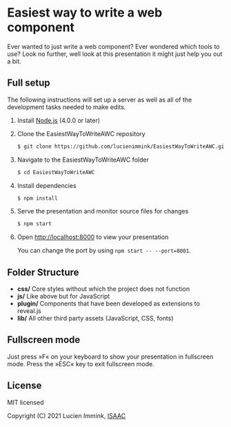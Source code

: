 # Easiest way to write a web component

Ever wanted to just write a web component? Ever wondered which tools to use? Look no further, well look at this presentation it might just help you out a bit.

## Full setup

The following instructions will set up a server as well as all of the development tasks needed to make edits.

1. Install [Node.js](http://nodejs.org/) (4.0.0 or later)

1. Clone the EasiestWayToWriteAWC repository

   ```sh
   $ git clone https://github.com/lucienimmink/EasiestWayToWriteAWC.git
   ```

1. Navigate to the EasiestWayToWriteAWC folder

   ```sh
   $ cd EasiestWayToWriteAWC
   ```

1. Install dependencies

   ```sh
   $ npm install
   ```

1. Serve the presentation and monitor source files for changes

   ```sh
   $ npm start
   ```

1. Open <http://localhost:8000> to view your presentation

   You can change the port by using `npm start -- --port=8001`.

## Folder Structure

- **css/** Core styles without which the project does not function
- **js/** Like above but for JavaScript
- **plugin/** Components that have been developed as extensions to reveal.js
- **lib/** All other third party assets (JavaScript, CSS, fonts)

## Fullscreen mode

Just press »F« on your keyboard to show your presentation in fullscreen mode. Press the »ESC« key to exit fullscreen mode.

## License

MIT licensed

Copyright (C) 2021 Lucien Immink, [ISAAC](https://www.isaac.nl)

